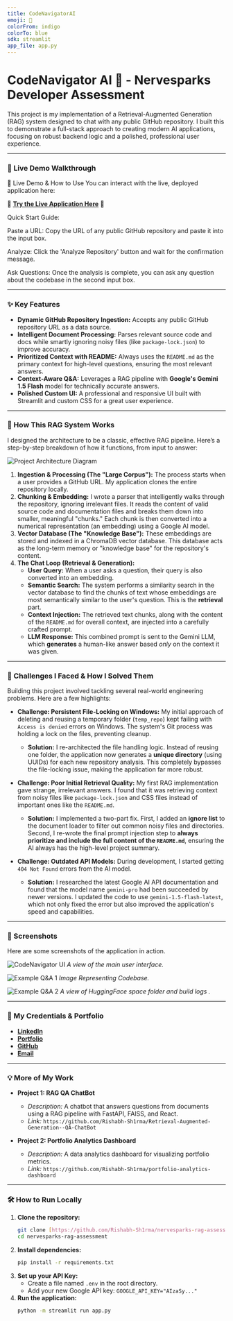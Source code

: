 ```yaml
---
title: CodeNavigatorAI
emoji: 🧭
colorFrom: indigo
colorTo: blue
sdk: streamlit
app_file: app.py
---
```


# CodeNavigator AI 🧭 - Nervesparks Developer Assessment

This project is my implementation of a Retrieval-Augmented Generation (RAG) system designed to chat with any public GitHub repository. I built this to demonstrate a full-stack approach to creating modern AI applications, focusing on robust backend logic and a polished, professional user experience.

---

### 🎥 Live Demo Walkthrough

🚀 Live Demo & How to Use
You can interact with the live, deployed application here:

🚀 **[Try the Live Application Here](https://huggingface.co/spaces/Rishabh-Sh1rma/CodeNavigatorAI)** 🚀

Quick Start Guide:

Paste a URL: Copy the URL of any public GitHub repository and paste it into the input box.

Analyze: Click the 'Analyze Repository' button and wait for the confirmation message.

Ask Questions: Once the analysis is complete, you can ask any question about the codebase in the second input box.

---

### ✨ Key Features

-   **Dynamic GitHub Repository Ingestion:** Accepts any public GitHub repository URL as a data source.
-   **Intelligent Document Processing:** Parses relevant source code and docs while smartly ignoring noisy files (like `package-lock.json`) to improve accuracy.
-   **Prioritized Context with README:** Always uses the `README.md` as the primary context for high-level questions, ensuring the most relevant answers.
-   **Context-Aware Q&A:** Leverages a RAG pipeline with **Google's Gemini 1.5 Flash** model for technically accurate answers.
-   **Polished Custom UI:** A professional and responsive UI built with Streamlit and custom CSS for a great user experience.

---

### 📖 How This RAG System Works

I designed the architecture to be a classic, effective RAG pipeline. Here’s a step-by-step breakdown of how it functions, from input to answer:

![Project Architecture Diagram](https://ibb.co/Hfmk0PDg) 

1.  **Ingestion & Processing (The "Large Corpus"):** The process starts when a user provides a GitHub URL. My application clones the entire repository locally.
2.  **Chunking & Embedding:** I wrote a parser that intelligently walks through the repository, ignoring irrelevant files. It reads the content of valid source code and documentation files and breaks them down into smaller, meaningful "chunks." Each chunk is then converted into a numerical representation (an embedding) using a Google AI model.
3.  **Vector Database (The "Knowledge Base"):** These embeddings are stored and indexed in a ChromaDB vector database. This database acts as the long-term memory or "knowledge base" for the repository's content.
4.  **The Chat Loop (Retrieval & Generation):**
    * **User Query:** When a user asks a question, their query is also converted into an embedding.
    * **Semantic Search:** The system performs a similarity search in the vector database to find the chunks of text whose embeddings are most semantically similar to the user's question. This is the **retrieval** part.
    * **Context Injection:** The retrieved text chunks, along with the content of the `README.md` for overall context, are injected into a carefully crafted prompt.
    * **LLM Response:** This combined prompt is sent to the Gemini LLM, which **generates** a human-like answer based *only* on the context it was given.

---

### 💪 Challenges I Faced & How I Solved Them

Building this project involved tackling several real-world engineering problems. Here are a few highlights:

-   **Challenge: Persistent File-Locking on Windows:** My initial approach of deleting and reusing a temporary folder (`temp_repo`) kept failing with `Access is denied` errors on Windows. The system's Git process was holding a lock on the files, preventing cleanup.
    -   **Solution:** I re-architected the file handling logic. Instead of reusing one folder, the application now generates a **unique directory** (using UUIDs) for each new repository analysis. This completely bypasses the file-locking issue, making the application far more robust.

-   **Challenge: Poor Initial Retrieval Quality:** My first RAG implementation gave strange, irrelevant answers. I found that it was retrieving context from noisy files like `package-lock.json` and CSS files instead of important ones like the `README.md`.
    -   **Solution:** I implemented a two-part fix. First, I added an **ignore list** to the document loader to filter out common noisy files and directories. Second, I re-wrote the final prompt injection step to **always prioritize and include the full content of the `README.md`**, ensuring the AI always has the high-level project summary.

-   **Challenge: Outdated API Models:** During development, I started getting `404 Not Found` errors from the AI model.
    -   **Solution:** I researched the latest Google AI API documentation and found that the model name `gemini-pro` had been succeeded by newer versions. I updated the code to use `gemini-1.5-flash-latest`, which not only fixed the error but also improved the application's speed and capabilities.

---

### 📸 Screenshots

Here are some screenshots of the application in action.

![CodeNavigator UI](screenshots/app_screenshot_1.png)
*A view of the main user interface.*

![Example Q&A 1](screenshots/app_screenshot_2.png)
*Image Representing Codebase.*

![Example Q&A 2](screenshots/app_screenshot_3.png)
*A view of HuggingFace space folder and build logs .*

---

### 🚀 My Credentials & Portfolio

-   [**LinkedIn**](https://www.linkedin.com/in/rishabh-sharma25/)
-   [**Portfolio**](https://marvelous-presentations-488852.framer.app/)
-   [**GitHub**](https://github.com/Rishabh-Sh1rma)
-   [**Email**](mailto:rishabhar1974@gmail.com)

---

### 💡 More of My Work

-   **Project 1: RAG QA ChatBot**
    -   *Description:* A chatbot that answers questions from documents using a RAG pipeline with FastAPI, FAISS, and React.
    -   *Link:* `https://github.com/Rishabh-Sh1rma/Retrieval-Augmented-Generation--QA-ChatBot`

-   **Project 2: Portfolio Analytics Dashboard**
    -   *Description:* A data analytics dashboard for visualizing portfolio metrics.
    -   *Link:* `https://github.com/Rishabh-Sh1rma/portfolio-analytics-dashboard`

---

### 🛠️ How to Run Locally

1.  **Clone the repository:**
    ```bash
    git clone [https://github.com/Rishabh-Sh1rma/nervesparks-rag-assessment.git](https://github.com/Rishabh-Sh1rma/nervesparks-rag-assessment.git)
    cd nervesparks-rag-assessment
    ```
2.  **Install dependencies:**
    ```bash
    pip install -r requirements.txt
    ```
3.  **Set up your API Key:**
    -   Create a file named `.env` in the root directory.
    -   Add your new Google API key: `GOOGLE_API_KEY="AIzaSy..."`
4.  **Run the application:**
    ```bash
    python -m streamlit run app.py
    ```